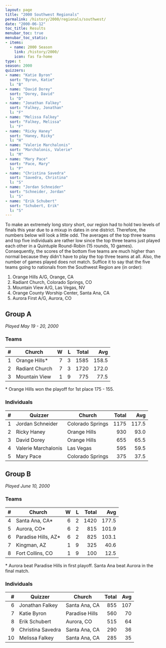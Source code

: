 ```yaml
---
layout: page
title: "2000 Southwest Regionals"
permalink: /history/2000/regionals/southwest/
date: "2000-06-12"
toc_title: Results
menubar_toc: true
menubar_toc_static:
- items:
  - name: 2000 Season
    link: /history/2000/
    icon: fas fa-home
type: t
season: 2000
quizzers:
- name: "Katie Byron"
  sort: "Byron, Katie"
  l: "B"
- name: "David Dorey"
  sort: "Dorey, David"
  l: "D"
- name: "Jonathan Falkey"
  sort: "Falkey, Jonathan"
  l: "F"
- name: "Melissa Falkey"
  sort: "Falkey, Melissa"
  l: "F"
- name: "Ricky Haney"
  sort: "Haney, Ricky"
  l: "H"
- name: "Valerie Marchalonis"
  sort: "Marchalonis, Valerie"
  l: "M"
- name: "Mary Pace"
  sort: "Pace, Mary"
  l: "P"
- name: "Christina Savedra"
  sort: "Savedra, Christina"
  l: "S"
- name: "Jordan Schneider"
  sort: "Schneider, Jordan"
  l: "S"
- name: "Erik Schubert"
  sort: "Schubert, Erik"
  l: "S"
---
```


To make an extremely long story short, our region had to hold two levels of finals this year due to a mixup in dates in one district. Therefore, the numbers below will look a little odd. The averages of the top three teams and top five individuals are rather low since the top three teams just played each other in a Quintuple Round-Robin (15 rounds, 10 games). Consequently, the scores of the bottom five teams are much higher than normal because they didn't have to play the top three teams at all. Also, the number of games played does not match. Suffice it to say that the five teams going to nationals from the Southwest Region are (in order):

1. Orange Hills A/G, Orange, CA
2. Radiant Church, Colorado Springs, CO
3. Mountain View A/G, Las Vegas, NV
4. Orange County Worship Center, Santa Ana, CA
5. Aurora First A/G, Aurora, CO

## Group A

*Played May 19 - 20, 2000*

### Teams 

|    # | Church         |    W |    L | Total |   Avg |
| ---: | -------------- | ---: | ---: | ----: | ----: |
|    1 | Orange Hills*  |    7 |    3 |  1585 | 158.5 |
|    2 | Radiant Church |    7 |    3 |  1720 | 172.0 |
|    3 | Mountain View  |    1 |    9 |   775 |  77.5 |

\* Orange Hills won the playoff for 1st place 175 - 155.

### Individuals

|    # | Quizzer             | Church           | Total |   Avg |
| ---: | ------------------- | ---------------- | ----: | ----: |
|    1 | Jordan Schneider    | Colorado Springs |  1175 | 117.5 |
|    2 | Ricky Haney         | Orange Hills     |   930 |  93.0 |
|    3 | David Dorey         | Orange Hills     |   655 |  65.5 |
|    4 | Valerie Marchalonis | Las Vegas        |   595 |  59.5 |
|    5 | Mary Pace           | Colorado Springs |   375 |  37.5 |

## Group B

*Played June 10, 2000*

### Teams

|    # | Church              |    W |    L | Total |   Avg |
| ---: | ------------------- | ---: | ---: | ----: | ----: |
|    4 | Santa Ana, CA*      |    6 |    2 |  1420 | 177.5 |
|    5 | Aurora, CO*         |    6 |    2 |   815 | 101.9 |
|    6 | Paradise Hills, AZ* |    6 |    2 |   825 | 103.1 |
|    7 | Kingman, AZ         |    1 |    9 |   325 |  40.6 |
|    8 | Fort Collins, CO    |    1 |    9 |   100 |  12.5 |

\* Aurora beat Paradise Hills in first playoff. Santa Ana beat Aurora in the final match.

### Individuals

|    # | Quizzer           | Church         | Total |  Avg |
| ---: | ----------------- | -------------- | ----: | ---: |
|    6 | Jonathan Falkey   | Santa Ana, CA  |   855 |  107 |
|    7 | Katie Byron       | Paradise Hills |   560 |   70 |
|    8 | Erik Schubert     | Aurora, CO     |   515 |   64 |
|    9 | Christina Savedra | Santa Ana, CA  |   290 |   36 |
|   10 | Melissa Falkey    | Santa Ana, CA  |   285 |   35 |